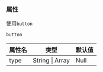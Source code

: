 ### 属性

使用`button`

```
button
```

| 属性名 | 类型            | 默认值 |
| ------ | --------------- | ------ |
| type   | String \| Array | Null   |
